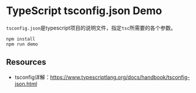 TypeScript tsconfig.json Demo
============================

`tsconfig.json`是typescript项目的说明文件，指定`tsc`所需要的各个参数。

```
npm install
npm run demo
```

Resources
---------
- tsconfig详解：<https://www.typescriptlang.org/docs/handbook/tsconfig-json.html>
